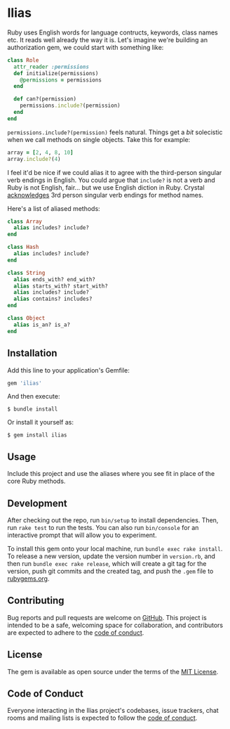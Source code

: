 # Ilias

Ruby uses English words for language contructs, keywords, class names etc. It reads well already the way it is. Let's imagine we're building an authorization gem, we could start with something like:

```ruby
class Role
  attr_reader :permissions
  def initialize(permissions)
    @permissions = permissions
  end

  def can?(permission)
    permissions.include?(permission)
  end
end
```

`permissions.include?(permission)` feels natural. Things get a *bit* solecistic when we call methods on single objects. Take this for example:

```ruby
array = [2, 4, 8, 10]
array.include?(4)
```
I feel it'd be nice if we could alias it to agree with the third-person singular verb endings in English. You could argue that `include?` is not a verb and Ruby is not English, fair... but we use English diction in Ruby. Crystal [acknowledges](https://crystal-lang.org/api/1.4.1/Enumerable.html#includes%3F%28obj%29%3ABool-instance-method) 3rd person singular verb endings for method names.

Here's a list of aliased methods:

```ruby
class Array
  alias includes? include?
end

class Hash
  alias includes? include?
end

class String
  alias ends_with? end_with?
  alias starts_with? start_with?
  alias includes? include?
  alias contains? includes?
end

class Object
  alias is_an? is_a?
end
```
## Installation

Add this line to your application's Gemfile:

```ruby
gem 'ilias'
```

And then execute:

    $ bundle install

Or install it yourself as:

    $ gem install ilias

## Usage

Include this project and use the aliases where you see fit in place of the core Ruby methods.

## Development

After checking out the repo, run `bin/setup` to install dependencies. Then, run `rake test` to run the tests. You can also run `bin/console` for an interactive prompt that will allow you to experiment.

To install this gem onto your local machine, run `bundle exec rake install`. To release a new version, update the version number in `version.rb`, and then run `bundle exec rake release`, which will create a git tag for the version, push git commits and the created tag, and push the `.gem` file to [rubygems.org](https://rubygems.org).

## Contributing

Bug reports and pull requests are welcome on [GitHub](https://github.com/siaw23/ilias). This project is intended to be a safe, welcoming space for collaboration, and contributors are expected to adhere to the [code of conduct](https://github.com/[USERNAME]/ilias/blob/master/CODE_OF_CONDUCT.md).

## License

The gem is available as open source under the terms of the [MIT License](https://opensource.org/licenses/MIT).

## Code of Conduct

Everyone interacting in the Ilias project's codebases, issue trackers, chat rooms and mailing lists is expected to follow the [code of conduct](https://github.com/[USERNAME]/ilias/blob/master/CODE_OF_CONDUCT.md).
